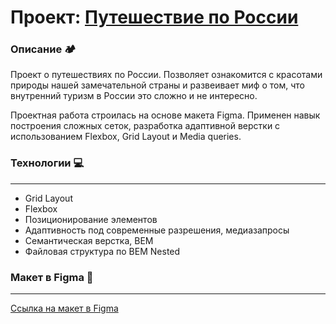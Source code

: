 # Проект: [Путешествие по России](https://lacsw.github.io/russian-travel/)
### Описание :camping:

Проект о путешествиях по России. Позволяет ознакомится с красотами природы нашей замечательной страны и развеивает миф о том, что внутренний туризм в России это сложно и не интересно. 

Проектная работа строилась на основе макета Figma. 
Применен навык построения сложных сеток, разработка адаптивной верстки с использованием Flexbox, Grid Layout и Media queries.

### Технологии :computer:
---
- Grid Layout
- Flexbox
- Позиционирование элементов
- Адаптивность под современные разрешения, медиазапросы
- Семантическая верстка, BEM
- Файловая структура по BEM Nested

### Макет в Figma :page_facing_up:
---
[Ссылка на макет в Figma](https://www.figma.com/file/5S2WSbEFL6awjVWJ0NWL8Q/Sprint-3_-Russia-_-desktop-mobile?node-id=28503%3A0)
